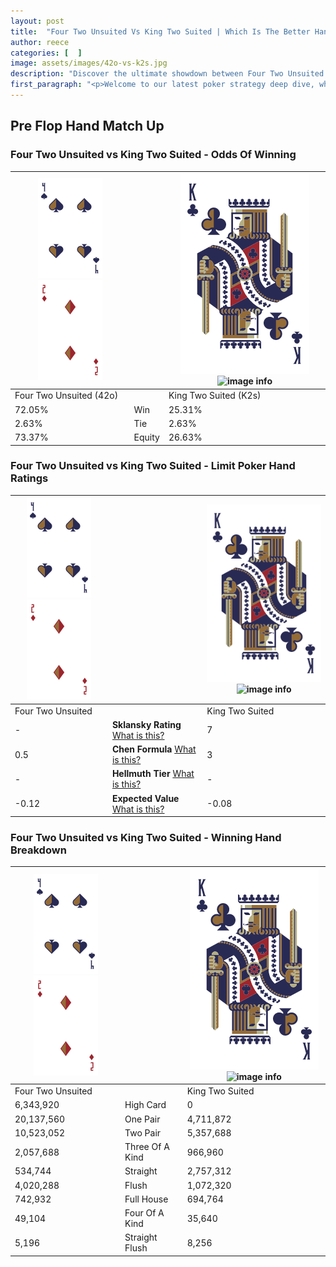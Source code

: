 ```yaml
---
layout: post
title:  "Four Two Unsuited Vs King Two Suited | Which Is The Better Hand In Poker? A Complete Guide"
author: reece
categories: [  ]
image: assets/images/42o-vs-k2s.jpg
description: "Discover the ultimate showdown between Four Two Unsuited and King Two Suited in poker! Uncover the odds, strategies, and scenarios where one hand triumphs over the other. Get ready to up your poker game with this thrilling analysis."
first_paragraph: "<p>Welcome to our latest poker strategy deep dive, where we're pitting two distinct hands against each other in a high-stakes showdown: Four Two Unsuited vs King Two Suited.</p><p>In the dynamic world of poker, every decision counts, and knowing which hand holds the upper hand is key to your success at the table.</p><p>In this article, we'll dissect these two hands, explore the scenarios where one dominates the other, and equip you with the knowledge to make strategic choices that can tip the odds in your favor.</p><p>Get ready to unravel the intriguing dynamics of these poker hands and elevate your game to new heights.</p>"
---
```




[comment]: # (sp0)

## Pre Flop Hand Match Up

<div class="table hand-ratings" markdown="1"> 



### Four Two Unsuited vs King Two Suited - Odds Of Winning


    
| ![image info](assets/images/hand1/4.png) ![image info](assets/images/hand1/2o.png) |  | ![image info](assets/images/hand2/K.png) ![image info](assets/images/hand2/2s.png) |
| -------- | -------- | -------- |
| Four Two Unsuited (42o) |  | King Two Suited (K2s) |
| 72.05% | Win | 25.31% |
| 2.63% | Tie | 2.63% |
| 73.37% | Equity | 26.63% |




[comment]: # (sp1)



### Four Two Unsuited vs King Two Suited - Limit Poker Hand Ratings


    
| ![image info](assets/images/hand1/4.png) ![image info](assets/images/hand1/2o.png) |  | ![image info](assets/images/hand2/K.png) ![image info](assets/images/hand2/2s.png) |
| -------- | -------- | -------- |
| Four Two Unsuited |  | King Two Suited |
| - | **Sklansky Rating** [What is this?](/sklansky-rating-explained) | 7 |
| 0.5 | **Chen Formula** [What is this?](/chen-formula-explained) | 3 |
| - | **Hellmuth Tier** [What is this?](/Hellmuth-tier-explained) | - |
| -0.12 | **Expected Value** [What is this?](/expected-value-explained) | -0.08 |




[comment]: # (sp2)



### Four Two Unsuited vs King Two Suited - Winning Hand Breakdown


    
| ![image info](assets/images/hand1/4.png) ![image info](assets/images/hand1/2o.png) |  | ![image info](assets/images/hand2/K.png) ![image info](assets/images/hand2/2s.png) |
| -------- | -------- | -------- |
| Four Two Unsuited |  | King Two Suited |
| 6,343,920 | High Card | 0 |
| 20,137,560 | One Pair | 4,711,872 |
| 10,523,052 | Two Pair | 5,357,688 |
| 2,057,688 | Three Of A Kind | 966,960 |
| 534,744 | Straight | 2,757,312 |
| 4,020,288 | Flush | 1,072,320 |
| 742,932 | Full House | 694,764 |
| 49,104 | Four Of A Kind | 35,640 |
| 5,196 | Straight Flush | 8,256 |




[comment]: # (sp3)



</div>

[comment]: # (sp4)



[comment]: # (sp5)


